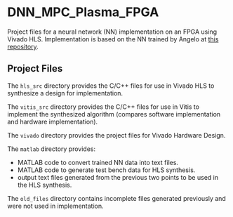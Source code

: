 # DNN_MPC_Plasma_FPGA

Project files for a neural network (NN) implementation on an FPGA using Vivado HLS. Implementation is based on the NN trained by Angelo at [this repository](https://github.com/adbonzanini/DNN-MPC-Plasma).

## Project Files

The `hls_src` directory provides the C/C++ files for use in Vivado HLS to synthesize a design for implementation.

The `vitis_src` directory provides the C/C++ files for use in Vitis to implement the synthesized algorithm (compares software implementation and hardware implementation).

The `vivado` directory provides the project files for Vivado Hardware Design.

The `matlab` directory provides:
  - MATLAB code to convert trained NN data into text files.
  - MATLAB code to generate test bench data for HLS synthesis.
  - output text files generated from the previous two points to be used in the HLS synthesis.

The `old_files` directory contains incomplete files generated previously and were not used in implementation.
